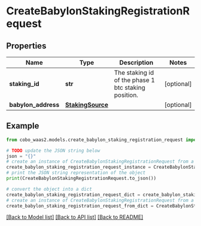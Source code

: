 # CreateBabylonStakingRegistrationRequest


## Properties

Name | Type | Description | Notes
------------ | ------------- | ------------- | -------------
**staking_id** | **str** | The staking id of the phase 1 btc staking position. | [optional] 
**babylon_address** | [**StakingSource**](StakingSource.md) |  | [optional] 

## Example

```python
from cobo_waas2.models.create_babylon_staking_registration_request import CreateBabylonStakingRegistrationRequest

# TODO update the JSON string below
json = "{}"
# create an instance of CreateBabylonStakingRegistrationRequest from a JSON string
create_babylon_staking_registration_request_instance = CreateBabylonStakingRegistrationRequest.from_json(json)
# print the JSON string representation of the object
print(CreateBabylonStakingRegistrationRequest.to_json())

# convert the object into a dict
create_babylon_staking_registration_request_dict = create_babylon_staking_registration_request_instance.to_dict()
# create an instance of CreateBabylonStakingRegistrationRequest from a dict
create_babylon_staking_registration_request_from_dict = CreateBabylonStakingRegistrationRequest.from_dict(create_babylon_staking_registration_request_dict)
```
[[Back to Model list]](../README.md#documentation-for-models) [[Back to API list]](../README.md#documentation-for-api-endpoints) [[Back to README]](../README.md)


